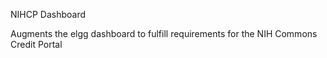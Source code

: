 NIHCP Dashboard

Augments the elgg dashboard to fulfill requirements for the NIH Commons Credit Portal